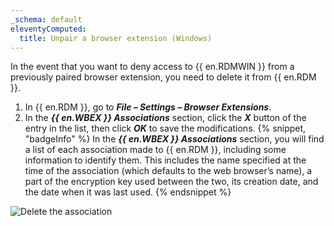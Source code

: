 ```yaml
---
_schema: default
eleventyComputed:
  title: Unpair a browser extension (Windows)
---
```

In the event that you want to deny access to {{ en.RDMWIN }} from a previously paired browser extension, you need to delete it from {{ en.RDM }}.

1. In {{ en.RDM }}, go to ***File – Settings – Browser Extensions***.
2. In the ***{{ en.WBEX }} Associations*** section, click the ***X*** button of the entry in the list, then click ***OK*** to save the modifications. {% snippet, "badgeInfo" %}
   In the ***{{ en.WBEX }} Associations*** section, you will find a list of each association made to {{ en.RDM }}, including some information to identify them. This includes the name specified at the time of the association (which defaults to the web browser’s name), a part of the encryption key used between the two, its creation date, and the date when it was last used.
   {% endsnippet %}

![Delete the association](https://cdnweb.devolutions.net/docs/WEBX4046_2024_2.png "Delete the association")